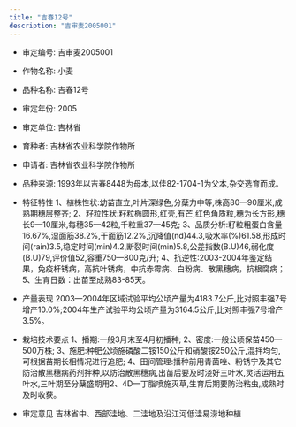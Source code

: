 ```yaml
---
title: "吉春12号"
description: "吉审麦2005001"
---
```

* 审定编号:  吉审麦2005001

*  作物名称:  小麦

*  品种名称:  吉春12号

*  审定年份:  2005

*  审定单位:  吉林省

* 育种者:  吉林省农业科学院作物所

*  申请者:  吉林省农业科学院作物所

*  品种来源:  1993年以吉春8448为母本,以佳82-1704-1为父本,杂交选育而成。

*  特征特性
1、植株性状:幼苗直立,叶片深绿色,分蘖力中等,株高80—90厘米,成熟期穗层整齐;
2、籽粒性状:籽粒椭圆形,红壳,有芒,红色角质粒,穗为长方形,穗长9—10厘米,每穗35—42粒,千粒重37—45克;
3、品质分析:籽粒粗蛋白含量16.67%,湿面筋38.2%,干面筋12.2%,沉降值(nd)44.3,吸水率(%)61.58,形成时间(rain)3.5,稳定时间(min)4.2,断裂时间(min)5.8,公差指数(B.U)46,弱化度(B.U)79,评价值52,容重750—800克/升;
4、抗逆性:2003-2004年鉴定结果，免疫杆锈病，高抗叶锈病，中抗赤霉病、白粉病、散黑穗病，抗根腐病；
5、生育日数：出苗至成熟83-85天。

*  产量表现
2003—2004年区域试验平均公顷产量为4183.7公斤,比对照丰强7号增产10.0%;2004年生产试验平均公顷产量为3164.5公斤,比对照丰强7号增产3.5%。

*  栽培技术要点
1、播期:一般3月末至4月初播种;
2、密度:一般公顷保苗450—500万株;
3、施肥:种肥公顷施磷酸二铵150公斤和硝酸铵250公斤,混拌均匀,可根据苗期长相情况进行追肥;
4、田间管理:播种前用青菌唑、粉锈宁及其它防治散黑穗病药剂拌种,以防治散黑穗病,出苗后要及时浇好三叶水,灵活运用五叶水,三叶期至分蘖盛期用2、4D—丁脂喷施灭草,生育后期要防治粘虫,成熟时及时收获。

*  审定意见
吉林省中、西部洼地、二洼地及沿江河低洼易涝地种植
